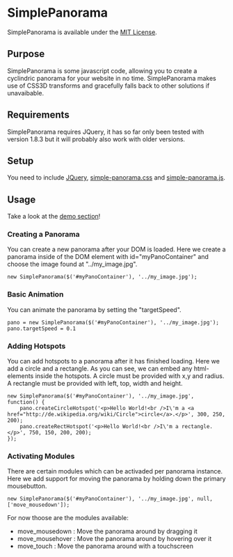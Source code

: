 # SimplePanorama

SimplePanorama is available under the [MIT License](https://github.com/TiloW/SimplePanorama/blob/master/LICENSE).

## Purpose

SimplePanorama is some javascript code, allowing you to create a cyclindric panorama for your website in no time.
SimplePanorama makes use of CSS3D transforms and gracefully falls back to other solutions if unavaibable.

## Requirements

SimplePanorama requires JQuery, it has so far only been tested with version 1.8.3 but it will probably also work with older versions.

## Setup

You need to include [JQuery](http://jquery.com/download/), [simple-panorama.css](https://github.com/TiloW/SimplePanorama/blob/master/public/simple-panorama.css) and [simple-panorama.js](https://github.com/TiloW/SimplePanorama/blob/master/public/simple-panorama.js).

## Usage

Take a look at the [demo section](https://github.com/TiloW/SimplePanorama/tree/master/public/demos)!

### Creating a Panorama
You can create a new panorama after your DOM is loaded.
Here we create a panorama inside of the DOM element with id="myPanoContainer" and choose the image found at "../my_image.jpg".

    new SimplePanorama($('#myPanoContainer'), '../my_image.jpg');
	
	
### Basic Animation
You can animate the panorama by setting the "targetSpeed".

    pano = new SimplePanorama($('#myPanoContainer'), '../my_image.jpg');
    pano.targetSpeed = 0.1


### Adding Hotspots
You can add hotspots to a panorama after it has finished loading.
Here we add a circle and a rectangle.
As you can see, we can embed any html-elements inside the hotspots.
A circle must be provided with x,y and radius. A rectangle must be provided with left, top, width and height.

    new SimplePanorama($('#myPanoContainer'), '../my_image.jpg', function() {
        pano.createCircleHotspot('<p>Hello World!<br />I\'m a <a href="http://de.wikipedia.org/wiki/Circle">circle</a>.</p>', 300, 250, 200);
        pano.createRectHotspot('<p>Hello World!<br />I\'m a rectangle.</p>', 750, 150, 200, 200);
    });
	
	
### Activating Modules
There are certain modules which can be activaded per panorama instance.
Here we add support for moving the panorama by holding down the primary mousebutton.

    new SimplePanorama($('#myPanoContainer'), '../my_image.jpg', null, ['move_mousedown']);

For now thoose are the modules available:
- move_mousedown : Move the panorama around by dragging it
- move_mousehover : Move the panorama around by hovering over it
- move_touch : Move the panorama around with a touchscreen